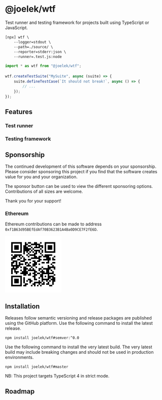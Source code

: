 # @joelek/wtf

Test runner and testing framework for projects built using TypeScript or JavaScript.

```
[npx] wtf \
	--logger=stdout \
	--path=./source/ \
	--reporter=stderr:json \
	--runner=.test.js:node
```

```ts
import * as wtf from "@joelek/wtf";

wtf.createTestSuite("MySuite", async (suite) => {
	suite.defineTestCase(`It should not break!`, async () => {
		// ...
	});
});
```

## Features

### Test runner

### Testing framework

## Sponsorship

The continued development of this software depends on your sponsorship. Please consider sponsoring this project if you find that the software creates value for you and your organization.

The sponsor button can be used to view the different sponsoring options. Contributions of all sizes are welcome.

Thank you for your support!

### Ethereum

Ethereum contributions can be made to address `0xf1B63d95BEfEdAf70B3623B1A4Ba0D9CE7F2fE6D`.

![](./eth.png)

## Installation

Releases follow semantic versioning and release packages are published using the GitHub platform. Use the following command to install the latest release.

```
npm install joelek/wtf#semver:^0.0
```

Use the following command to install the very latest build. The very latest build may include breaking changes and should not be used in production environments.

```
npm install joelek/wtf#master
```

NB: This project targets TypeScript 4 in strict mode.

## Roadmap
